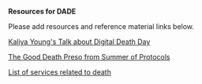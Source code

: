 **Resources for DADE**

Please add resources and reference material links below.  

[Kaliya Young's Talk about Digital Death Day](https://vimeo.com/42481807)


[The Good Death Preso from Summer of Protocols](https://www.youtube.com/watch?v=8sbGALYWcrA)


[List of services related to death](https://www.thedigitalbeyond.com/online-services-list/)


